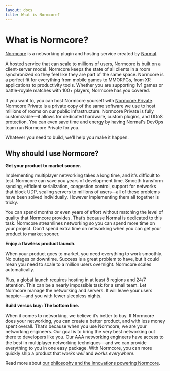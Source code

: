 ```yaml
---
layout: docs
title: What is Normcore?
---
```

# What is Normcore?

[Normcore](https://normcore.io/) is a networking plugin and hosting service created by [Normal](https://normalvr.com/). 

A hosted service that can scale to millions of users, Normcore is built on a client-server model. Normcore keeps the state of all clients in a room synchronized so they feel like they are part of the same space. Normcore is a perfect fit for everything from mobile games to MMORPGs, from XR applications to productivity tools. Whether you are supporting 1v1 games or battle-royale matches with 100+ players, Normcore has you covered.

If you want to, you can host Normcore yourself with [Normcore Private](https://normcore.io/normcore-private). Normcore Private is a private copy of the same software we use to host millions of rooms on our public infrastructure. Normcore Private is fully customizable—it allows for dedicated hardware, custom plugins, and DDoS protection. You can even save time and energy by having Normal's DevOps team run Normcore Private for you.

Whatever you need to build, we'll help you make it happen.


## Why should I use Normcore?
**Get your product to market sooner.**

Implementing multiplayer networking takes a long time, and it's difficult to test. Normcore can save you years of development time. Smooth transform syncing, efficient serialization, congestion control, support for networks that block UDP, scaling servers to millions of users—all of these problems have been solved individually. However implementing them all together is tricky.

You can spend months or even years of effort without matching the level of quality that Normcore provides. That’s because Normal is dedicated to this task. Normcore streamlines networking so you can spend more time on your project. Don’t spend extra time on networking when you can get your product to market sooner.

**Enjoy a flawless product launch.**

When your product goes to market, you need everything to work smoothly. No outages or downtime. Success is a great problem to have, but it could mean you need to scale to a million users overnight. Normcore scales automatically.

Plus, a global launch requires hosting in at least 8 regions and 24/7 attention. This can be a nearly impossible task for a small team. Let Normcore manage the networking and servers. It will leave your users happier—and you with fewer sleepless nights.

**Build versus buy: The bottom line.**

When it comes to networking, we believe it’s better to buy. If Normcore does your networking, you can create a better product, and with less money spent overall. That’s because when you use Normcore, we are your networking engineers. Our goal is to bring the very best networking out there to developers like you. Our AAA networking engineers have access to the best in multiplayer networking techniques—and we can provide everything to you in one easy package. With Normcore, you can more quickly ship a product that *works well* and *works everywhere*.

Read more about [our philosophy and the innovations powering Normcore](https://normcore.io/why-normcore).
